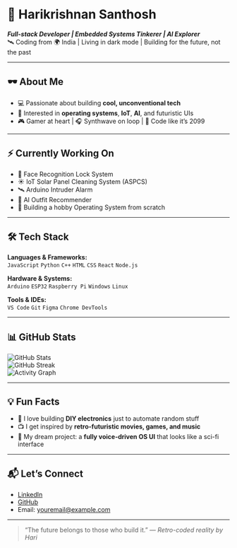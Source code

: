 # 👾 Harikrishnan Santhosh

**_Full-stack Developer | Embedded Systems Tinkerer | AI Explorer_**  
🛰️ Coding from 🌍 India | Living in dark mode | Building for the future, not the past

---

## 🕶️ About Me

- 💻 Passionate about building **cool, unconventional tech**
- 🧠 Interested in **operating systems**, **IoT**, **AI**, and futuristic UIs
- 🎮 Gamer at heart | 🎧 Synthwave on loop | 🚀 Code like it’s 2099

---

## ⚡ Currently Working On

- 🔐 Face Recognition Lock System  
- ☀️ IoT Solar Panel Cleaning System (ASPCS)  
- 🛰️ Arduino Intruder Alarm  
- 👕 AI Outfit Recommender  
- 🧩 Building a hobby Operating System from scratch

---

## 🛠️ Tech Stack

**Languages & Frameworks:**  
`JavaScript` `Python` `C++` `HTML` `CSS` `React` `Node.js`

**Hardware & Systems:**  
`Arduino` `ESP32` `Raspberry Pi` `Windows` `Linux`

**Tools & IDEs:**  
`VS Code` `Git` `Figma` `Chrome DevTools`

---

## 📊 GitHub Stats

![GitHub Stats](https://github-readme-stats.vercel.app/api?username=HariCodesHere&show_icons=true&theme=radical)  
![GitHub Streak](https://github-readme-streak-stats.herokuapp.com/?user=HariCodesHere&theme=radical)  
![Activity Graph](https://github-readme-activity-graph.vercel.app/graph?username=HariCodesHere&theme=react-dark&hide_border=true)

---

## 💡 Fun Facts

- 🔧 I love building **DIY electronics** just to automate random stuff  
- 📺 I get inspired by **retro-futuristic movies, games, and music**  
- 🧬 My dream project: a **fully voice-driven OS UI** that looks like a sci-fi interface

---

## 📬 Let’s Connect

- [LinkedIn](https://linkedin.com/in/harikrishnansanthosh)
- [GitHub](https://github.com/your-username)
- Email: [youremail@example.com](mailto:youremail@example.com)

---

> “The future belongs to those who build it.” — _Retro-coded reality by Hari_
